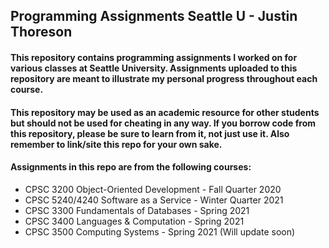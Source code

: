 ## Programming Assignments Seattle U - Justin Thoreson

#### This repository contains programming assignments I worked on for various classes at Seattle University. Assignments uploaded to this repository are meant to illustrate my personal progress throughout each course.
#### This repository may be used as an academic resource for other students but should not be used for cheating in any way. If you borrow code from this repository, please be sure to learn from it, not just use it. Also remember to link/site this repo for your own sake.
#### Assignments in this repo are from the following courses:
- CPSC 3200       Object-Oriented Development - Fall Quarter 2020
- CPSC 5240/4240  Software as a Service       - Winter Quarter 2021
- CPSC 3300       Fundamentals of Databases   - Spring 2021 
- CPSC 3400       Languages & Computation     - Spring 2021
- CPSC 3500       Computing Systems           - Spring 2021 (Will update soon)
